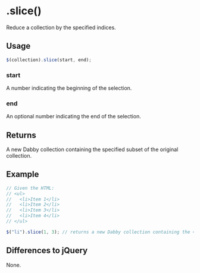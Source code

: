 # .slice()
Reduce a collection by the specified indices.

## Usage
```javascript
$(collection).slice(start, end);
```

### start
A number indicating the beginning of the selection.

### end
An optional number indicating the end of the selection.

## Returns
A new Dabby collection containing the specified subset of the original collection.

## Example
```javascript
// Given the HTML:
// <ul>
//   <li>Item 1</li>
//   <li>Item 2</li>
//   <li>Item 3</li>
//   <li>Item 4</li>
// </ul>

$("li").slice(1, 3); // returns a new Dabby collection containing the <li> for "Item 2" and "Item 3"
```

## Differences to jQuery
None.